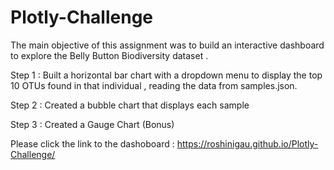 # Plotly-Challenge

The main objective of this assignment was to build an interactive dashboard to explore the Belly Button Biodiversity dataset .

Step 1 : Built a horizontal bar chart with a dropdown menu to display the top 10 OTUs found in that individual , reading the data from samples.json.

Step 2 : Created a bubble chart that displays each sample

Step 3 : Created a Gauge  Chart (Bonus)

Please click the link to the dashoboard :  https://roshinigau.github.io/Plotly-Challenge/